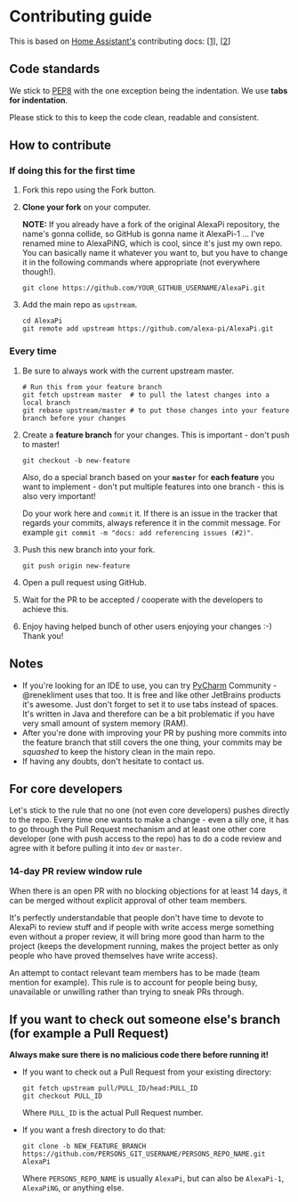 # Contributing guide

This is based on [Home Assistant's](https://github.com/home-assistant/home-assistant) contributing docs: [[1](https://home-assistant.io/developers/development_environment/)], [[2](https://home-assistant.io/developers/development_catching_up/)]

## Code standards

We stick to [PEP8](https://www.python.org/dev/peps/pep-0008/) with the one exception being the indentation.
We use **tabs for indentation**.

Please stick to this to keep the code clean, readable and consistent.

## How to contribute

### If doing this for the first time
1. Fork this repo using the Fork button.
2. **Clone your fork** on your computer.
     
   **NOTE:** If you already have a fork of the original AlexaPi repository, the name's gonna collide, so GitHub is gonna name it AlexaPi-1 ... I've renamed mine to AlexaPiNG, which is cool, since it's just my own repo. You can basically name it whatever you want to, but you have to change it in the following commands where appropriate (not everywhere though!).

    ```
    git clone https://github.com/YOUR_GITHUB_USERNAME/AlexaPi.git
    ```

3. Add the main repo as `upstream`.

    ```
    cd AlexaPi
    git remote add upstream https://github.com/alexa-pi/AlexaPi.git
    ```

### Every time
1. Be sure to always work with the current upstream master.

    ```
    # Run this from your feature branch
    git fetch upstream master  # to pull the latest changes into a local branch
    git rebase upstream/master # to put those changes into your feature branch before your changes
    ```
2. Create a **feature branch** for your changes. This is important - don't push to master!

    ```
    git checkout -b new-feature
    ```
    
    Also, do a special branch based on your **`master`** for **each feature** you want to implement - don't put multiple features into one branch - this is also very important!
    
    Do your work here and `commit` it.
    If there is an issue in the tracker that regards your commits, always reference it in the commit message.
    For example `git commit -m "docs: add referencing issues (#2)"`.
3. Push this new branch into your fork.

    ```
    git push origin new-feature
    ```
    
4. Open a pull request using GitHub.
5. Wait for the PR to be accepted / cooperate with the developers to achieve this.
6. Enjoy having helped bunch of other users enjoying your changes :-) Thank you!

## Notes

- If you're looking for an IDE to use, you can try [PyCharm](https://www.jetbrains.com/pycharm/) Community - @renekliment uses that too. It is free and like other JetBrains products it's awesome. Just don't forget to set it to use tabs instead of spaces. It's written in Java and therefore can be a bit problematic if you have very small amount of system memory (RAM). 
- After you're done with improving your PR by pushing more commits into the feature branch that still covers the one thing, your commits may be _squashed_ to keep the history clean in the main repo.
- If having any doubts, don't hesitate to contact us.

## For core developers

Let's stick to the rule that no one (not even core developers) pushes directly to the repo. Every time one wants to make a change - even a silly one, it has to go through the Pull Request mechanism and at least one other core developer (one with push access to the repo) has to do a code review and agree with it before pulling it into `dev` or `master`.

### 14-day PR review window rule

When there is an open PR with no blocking objections for at least 14 days, it can be merged without explicit approval of other team members.

It's perfectly understandable that people don't have time to devote to AlexaPi to review stuff and if people with write access merge something even without a proper review, it will bring more good than harm to the project (keeps the development running, makes the project better as only people who have proved themselves have write access).

An attempt to contact relevant team members has to be made (team mention for example). This rule is to account for people being busy, unavailable or unwilling rather than trying to sneak PRs through.

## If you want to check out someone else's branch (for example a Pull Request)

**Always make sure there is no malicious code there before running it!**

- If you want to check out a Pull Request from your existing directory:

    ```
    git fetch upstream pull/PULL_ID/head:PULL_ID
    git checkout PULL_ID
    ```
    Where `PULL_ID` is the actual Pull Request number.

- If you want a fresh directory to do that:
    ```
    git clone -b NEW_FEATURE_BRANCH https://github.com/PERSONS_GIT_USERNAME/PERSONS_REPO_NAME.git AlexaPi
    ```
    Where `PERSONS_REPO_NAME` is usually `AlexaPi`, but can also be `AlexaPi-1`, `AlexaPiNG`, or anything else.
